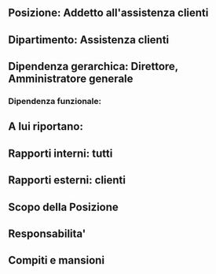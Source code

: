 
## Posizione: Addetto all'assistenza clienti

## Dipartimento: Assistenza clienti

## Dipendenza gerarchica: Direttore, Amministratore generale

### Dipendenza funzionale:

## A lui riportano:

## Rapporti interni: tutti

## Rapporti esterni: clienti

## Scopo della Posizione

## Responsabilita'

## Compiti e mansioni
